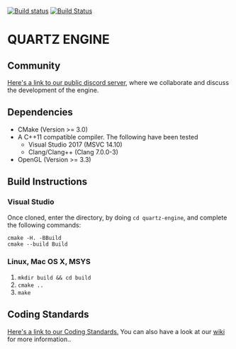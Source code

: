 [![Build status](https://ci.appveyor.com/api/projects/status/ryoqb5xj56jq0e04?svg=true)](https://ci.appveyor.com/project/GentenStudios/quartz-engine) [![Build Status](https://travis-ci.org/GentenStudios/quartz-engine.svg?branch=develop)](https://travis-ci.org/GentenStudios/quartz-engine)
# QUARTZ ENGINE

## Community
[Here's a link to our public discord server](https://discord.gg/XRttqAm), where we collaborate and discuss the development of the engine.

## Dependencies

- CMake (Version >= 3.0)
- A C++11 compatible compiler. The following have been tested
  - Visual Studio 2017 (MSVC 14.10)
  - Clang/Clang++ (Clang 7.0.0-3)
- OpenGL (Version >= 3.3)

## Build Instructions
### Visual Studio

Once cloned, enter the directory, by doing `cd quartz-engine`, and complete the following commands:

```
cmake -H. -BBuild
cmake --build Build
```

### Linux, Mac OS X, MSYS

  1. `mkdir build && cd build`
  2. `cmake ..`
  3. `make`

## Coding Standards

[Here's a link to our Coding Standards.](https://github.com/GentenStudios/Genten/wiki/Dev:-Home)
You can also have a look at our [wiki](https://github.com/GentenStudios/quartz-engine/wiki) for more information..
